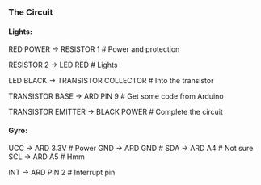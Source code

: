 ### The Circuit

#### Lights:

RED POWER -> RESISTOR 1 # Power and protection

RESISTOR 2 -> LED RED # Lights

LED BLACK -> TRANSISTOR COLLECTOR # Into the transistor

TRANSISTOR BASE -> ARD PIN 9 # Get some code from Arduino

TRANSISTOR EMITTER -> BLACK POWER # Complete the circuit



#### Gyro:

UCC -> ARD 3.3V # Power
GND -> ARD GND #
SDA -> ARD A4 # Not sure
SCL -> ARD A5 # Hmm

INT -> ARD PIN 2 # Interrupt pin

